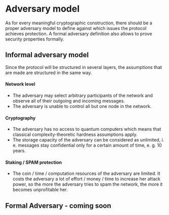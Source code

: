 # Adversary model
As for every meaningful cryptographic construction, there should be a proper adversary model to define against which issues the protocol achieves protection. A formal adversary definition also allows to prove security properties formally.

## Informal adversary model
Since the protocol will be structured in several layers, the assumptions that are made are structured in the same way.

#### Network level
- The adversary may select arbitrary participants of the network and observe all of their outgoing and incoming messages.
- The adversary is unable to control all but one node in the network.

#### Cryptography
- The adversary has no access to quantum computers which means that classical complexity-theoretic hardness assumptions apply.
- The storage capacity of the adversary can be considered as unlimited, i. e. messages stay confidential only for a certain amount of time, e. g. 10 years.

#### Staking / SPAM protection
- The coin / time / computation resources of the adversary are limited. It costs the adversary a lot of effort / money / time to increase her attack power, so the more the adversary tries to spam the network, the more it becomes unprofitable her.

## Formal Adversary - coming soon
